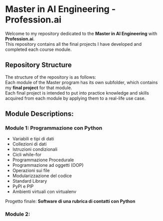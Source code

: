 # Master in AI Engineering - Profession.ai

Welcome to my repository dedicated to the **Master in AI Engineering** with **Profession.ai**. <br> This repository contains all the final projects I have developed and completed each course module.

## Repository Structure

The structure of the repository is as follows: <br>
Each module of the Master program has its own subfolder, which contains my **final project** for that module. <br>
Each final project is intended to put into practice knowledge and skills acquired from each module by applying them to a real-life use case.

## Module Descriptions:

### Module 1: Programmazione con Python
- Variabili e tipi di dati
- Collezioni di dati
- Istruzioni condizionali
- Cicli while-for
- Programmazione Procedurale
- Programmazione ad oggetti (OOP)
- Operazioni sui file
- Modularizzazione del codice
- Standard Library
- PyPI e PIP
- Ambienti virtuali con virtualenv

Progetto finale: **Software di una rubrica di contatti con Python**

### Module 2: 

